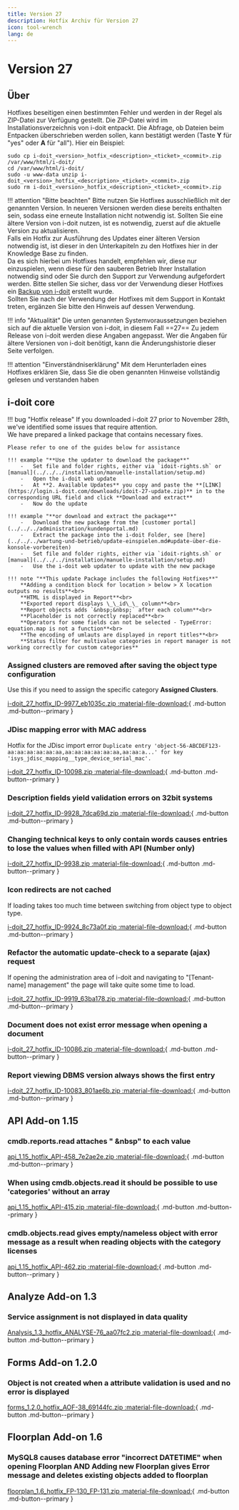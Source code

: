 ```yaml
---
title: Version 27
description: Hotfix Archiv für Version 27
icon: tool-wrench
lang: de
---
```


# Version 27

## Über

Hotfixes beseitigen einen bestimmten Fehler und werden in der Regel als ZIP-Datei zur Verfügung gestellt. Die ZIP-Datei wird im Installationsverzeichnis von i-doit entpackt. Die Abfrage, ob Dateien beim Entpacken überschrieben werden sollen, kann bestätigt werden (Taste **Y** für "yes" oder **A** für "all"). Hier ein Beispiel:

```shell
sudo cp i-doit_<version>_hotfix_<description>_<ticket>_<commit>.zip /var/www/html/i-doit/
cd /var/www/html/i-doit/
sudo -u www-data unzip i-doit_<version>_hotfix_<description>_<ticket>_<commit>.zip
sudo rm i-doit_<version>_hotfix_<description>_<ticket>_<commit>.zip
```

!!! attention "Bitte beachten"
    Bitte nutzen Sie Hotfixes ausschließlich mit der genannten Version. In neueren Versionen werden diese bereits enthalten sein, sodass eine erneute Installation nicht notwendig ist.
    Sollten Sie eine ältere Version von i-doit nutzen, ist es notwendig, zuerst auf die aktuelle Version zu aktualisieren.<br>
    Falls ein Hotfix zur Ausführung des Updates einer älteren Version notwendig ist, ist dieser in den Unterkapiteln zu den Hotfixes hier in der Knowledge Base zu finden.<br>
    Da es sich hierbei um Hotfixes handelt, empfehlen wir, diese nur einzuspielen, wenn diese für den sauberen Betrieb Ihrer Installation notwendig sind oder Sie durch den Support zur Verwendung aufgefordert werden. Bitte stellen Sie sicher, dass vor der Verwendung dieser Hotfixes ein [Backup von i-doit](../../../wartung-und-betrieb/daten-sichern-und-wiederherstellen/index.md) erstellt wurde.<br>
    Sollten Sie nach der Verwendung der Hotfixes mit dem Support in Kontakt treten, ergänzen Sie bitte den Hinweis auf dessen Verwendung.

!!! info "Aktualität"
    Die unten genannten Systemvoraussetzungen beziehen sich auf die aktuelle Version von i-doit, in diesem Fall ==27== Zu jedem Release von i-doit werden diese Angaben angepasst. Wer die Angaben für ältere Versionen von i-doit benötigt, kann die Änderungshistorie dieser Seite verfolgen.

!!! attention "Einverständniserklärung"
    Mit dem Herunterladen eines Hotfixes erklären Sie, dass Sie die oben genannten Hinweise vollständig gelesen und verstanden haben

## i-doit core

!!! bug "Hotfix release"
    If you downloaded i-doit 27 prior to November 28th, we've identified some issues that require attention.<br>
    We have prepared a linked package that contains necessary fixes.

    Please refer to one of the guides below for assistance

    !!! example "**Use the updater to download the package**"
        -   Set file and folder rights, either via `idoit-rights.sh` or [manual](../../../installation/manuelle-installation/setup.md)
        -   Open the i-doit web update
        -   At **2. Available Updates** you copy and paste the **[LINK](https://login.i-doit.com/downloads/idoit-27-update.zip)** in to the corresponding URL field and click **Download and extract**
        -   Now do the update

    !!! example "**or download and extract the package**"
        -   Download the new package from the [customer portal](../../../administration/kundenportal.md)
        -   Extract the package into the i-doit Folder, see [here](../../../wartung-und-betrieb/update-einspielen.md#update-über-die-konsole-vorbereiten)
        -   Set file and folder rights, either via `idoit-rights.sh` or [manual](../../../installation/manuelle-installation/setup.md)
        -   Use the i-doit web updater to update with the new package

    !!! note "**This update Package includes the following Hotfixes**"
        **Adding a condition block for location > below > X location outputs no results**<br>
        **HTML is displayed in Report**<br>
        **Exported report displays \_\_id\_\_ column**<br>
        **Report objects adds `&nbsp;&nbsp;` after each column**<br>
        **Placeholder is not correctly replaced**<br>
        **Operators for some fields can not be selected - TypeError: equation.map is not a function**<br>
        **The encoding of umlauts are displayed in report titles**<br>
        **Status filter for multivalue categories in report manager is not working correctly for custom categories**

### Assigned clusters are removed after saving the object type configuration

Use this if you need to assign the specific category **Assigned Clusters**.

[i-doit_27_hotfix_ID-9977_eb1035c.zip :material-file-download:](../../../assets/downloads/hotfixes/27/i-doit_27_hotfix_ID-9977_eb1035c.zip){ .md-button .md-button--primary }

### JDisc mapping error with MAC address

Hotfix for the JDisc import error `Duplicate entry 'object-56-ABCDEF123-aa:aa:aa:aa:aa:aa,aa:aa:aa:aa:aa:aa,aa:aa:a...' for key 'isys_jdisc_mapping__type_device_serial_mac'.`

[i-doit_27_hotfix_ID-10098.zip :material-file-download:](../../../assets/downloads/hotfixes/27/i-doit_27_hotfix_ID-10098.zip){ .md-button .md-button--primary }

### Description fields yield validation errors on 32bit systems

[i-doit_27_hotfix_ID-9928_7dca69d.zip :material-file-download:](../../../assets/downloads/hotfixes/27/i-doit_27_hotfix_ID-9928_7dca69d.zip){ .md-button .md-button--primary }

### Changing technical keys to only contain words causes entries to lose the values when filled with API (Number only)

[i-doit_27_hotfix_ID-9938.zip :material-file-download:](../../../assets/downloads/hotfixes/27/i-doit_27_hotfix_ID-9938.zip){ .md-button .md-button--primary }

### Icon redirects are not cached

If loading takes too much time between switching from object type to object type.

[i-doit_27_hotfix_ID-9924_8c73a0f.zip :material-file-download:](../../../assets/downloads/hotfixes/27/i-doit_27_hotfix_ID-9924_8c73a0f.zip){ .md-button .md-button--primary }

### Refactor the automatic update-check to a separate (ajax) request

If opening the administration area of i-doit and navigating to "[Tenant-name] management" the page will take quite some time to load.

[i-doit_27_hotfix_ID-9919_63ba178.zip :material-file-download:](../../../assets/downloads/hotfixes/27/i-doit_27_hotfix_ID-9919_63ba178.zip){ .md-button .md-button--primary }

### Document does not exist error message when opening a document

[i-doit_27_hotfix_ID-10086.zip :material-file-download:](../../../assets/downloads/hotfixes/27/i-doit_27_hotfix_ID-10086.zip){ .md-button .md-button--primary }

### Report viewing DBMS version always shows the first entry

[i-doit_27_hotfix_ID-10083_801ae6b.zip :material-file-download:](../../../assets/downloads/hotfixes/27/i-doit_27_hotfix_ID-10083_801ae6b.zip){ .md-button .md-button--primary }

## API Add-on 1.15

### cmdb.reports.read attaches "&nbsp;&nbsp" to each value

[api_1.15_hotfix_API-458_7e2ae2e.zip :material-file-download:](../../../assets/downloads/hotfixes/api/api_1.15_hotfix_API-458_7e2ae2e.zip){ .md-button .md-button--primary }

### When using cmdb.objects.read it should be possible to use 'categories' without an array

[api_1.15_hotfix_API-415.zip :material-file-download:](../../../assets/downloads/hotfixes/api/api_1.15_hotfix_API-415.zip){ .md-button .md-button--primary }

### cmdb.objects.read gives empty/nameless object with error message as a result when reading objects with the category licenses

[api_1.15_hotfix_API-462.zip :material-file-download:](../../../assets/downloads/hotfixes/api/api_1.15_hotfix_API-462.zip){ .md-button .md-button--primary }

## Analyze Add-on 1.3

### Service assignment is not displayed in data quality

[Analysis_1.3_hotfix_ANALYSE-76_aa07fc2.zip :material-file-download:](../../../assets/downloads/hotfixes/analyze/Analysis_1.3_hotfix_ANALYSE-76_aa07fc2.zip){ .md-button .md-button--primary }

## Forms Add-on 1.2.0

### Object is not created when a attribute validation is used and no error is displayed

[forms_1.2.0_hotfix_AOF-38_69144fc.zip :material-file-download:](../../../assets/downloads/hotfixes/forms/forms_1.2.0_hotfix_AOF-38_69144fc.zip){ .md-button .md-button--primary }

## Floorplan Add-on 1.6

### MySQL8 causes database error "incorrect DATETIME" when opening Floorplan AND Adding new Floorplan gives Error message and deletes existing objects added to floorplan

[floorplan_1.6_hotfix_FP-130_FP-131.zip :material-file-download:](../../../assets/downloads/hotfixes/floorplan/floorplan_1.6_hotfix_FP-130_FP-131.zip){ .md-button .md-button--primary }
